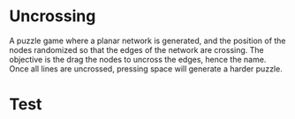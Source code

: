 # Uncrossing
A puzzle game where a planar network is generated, and the position of the nodes randomized so that the edges of the network are crossing.
The objective is the drag the nodes to uncross the edges, hence the name. Once all lines are uncrossed, pressing space will generate a harder puzzle.
# Test

